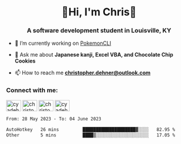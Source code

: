 <div class="main">
<h1 align="center">🌟Hi, I'm Chris🌟</h1>
<h3 align="center">A software development student in Louisville, KY</h3>

- 🔭 I’m currently working on [PokemonCLI](https://github.com/cyadehn/PokemonCLI)

- 💬 Ask me about **Japanese kanji, Excel VBA, and Chocolate Chip Cookies**

- 📫 How to reach me **christopher.dehner@outlook.com**

<h3 align="left">Connect with me:</h3>
<p align="left">
<a href="https://twitter.com/cyadehn" target="blank"><img align="center" src="https://cdn.jsdelivr.net/npm/simple-icons@3.0.1/icons/twitter.svg" alt="cyadehn" height="30" width="40" /></a>
<a href="https://linkedin.com/in/christopherdehnerii" target="blank"><img align="center" src="https://cdn.jsdelivr.net/npm/simple-icons@3.0.1/icons/linkedin.svg" alt="christopherdehnerii" height="30" width="40" /></a>
<a href="https://fb.com/christopherdehnerii" target="blank"><img align="center" src="https://cdn.jsdelivr.net/npm/simple-icons@3.0.1/icons/facebook.svg" alt="christopherdehnerii" height="30" width="40" /></a>
<a href="https://instagram.com/cyadehn" target="blank"><img align="center" src="https://cdn.jsdelivr.net/npm/simple-icons@3.0.1/icons/instagram.svg" alt="cyadehn" height="30" width="40" /></a>
</p>

<!--START_SECTION:waka-->

```txt
From: 28 May 2023 - To: 04 June 2023

AutoHotkey   26 mins         ████████████████████▓░░░░   82.95 %
Other        5 mins          ████▒░░░░░░░░░░░░░░░░░░░░   17.05 %
```

<!--END_SECTION:waka-->
